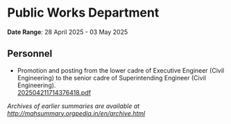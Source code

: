 # Public Works Department

**Date Range**: 28 April 2025 - 03 May 2025


## Personnel
- Promotion and posting from the lower cadre of Executive Engineer (Civil Engineering) to the senior cadre of Superintending Engineer (Civil Engineering).\
  [202504211714376418.pdf](https://gr.maharashtra.gov.in/Site/Upload/Government%20Resolutions/English/202504211714376418.pdf)


*Archives of earlier summaries are available at http://mahsummary.orgpedia.in/en/archive.html*